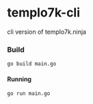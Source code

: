 # templo7k-cli
cli version of templo7k.ninja

### Build

 `go build main.go`

#### Running

`go run main.go`